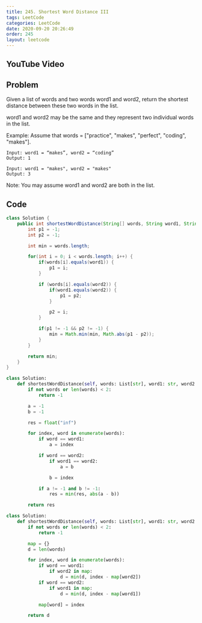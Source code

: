 ```yaml
---
title: 245. Shortest Word Distance III
tags: LeetCode
categories: LeetCode
date: 2020-09-20 20:26:49
order: 245
layout: leetcode
---
```


## YouTube Video

## Problem

Given a list of words and two words word1 and word2, return the shortest distance between these two words in the list.

word1 and word2 may be the same and they represent two individual words in the list.

Example:
Assume that words = ["practice", "makes", "perfect", "coding", "makes"].

```
Input: word1 = “makes”, word2 = “coding”
Output: 1
```

```
Input: word1 = "makes", word2 = "makes"
Output: 3
```

Note:
You may assume word1 and word2 are both in the list.

## Code

```java
class Solution {
    public int shortestWordDistance(String[] words, String word1, String word2) {
        int p1 = -1;
        int p2 = -1;

        int min = words.length;

        for(int i = 0; i < words.length; i++) {
            if(words[i].equals(word1)) {
                p1 = i;
            }

            if (words[i].equals(word2)) {
                if(word1.equals(word2)) {
                    p1 = p2;
                }

                p2 = i;
            }

            if(p1 != -1 && p2 != -1) {
                min = Math.min(min, Math.abs(p1 - p2));
            }
        }

        return min;
    }
}
```

```python
class Solution:
    def shortestWordDistance(self, words: List[str], word1: str, word2: str) -> int:
        if not words or len(words) < 2:
            return -1

        a = -1
        b = -1

        res = float("inf")

        for index, word in enumerate(words):
            if word == word1:
                a = index

            if word == word2:
                if word1 == word2:
                    a = b

                b = index

            if a != -1 and b != -1:
                res = min(res, abs(a - b))

        return res
```

```python
class Solution:
    def shortestWordDistance(self, words: List[str], word1: str, word2: str) -> int:
        if not words or len(words) < 2:
            return -1

        map = {}
        d = len(words)

        for index, word in enumerate(words):
            if word == word1:
                if word2 in map:
                    d = min(d, index - map[word2])
            if word == word2:
                if word1 in map:
                    d = min(d, index - map[word1])

            map[word] = index

        return d
```
